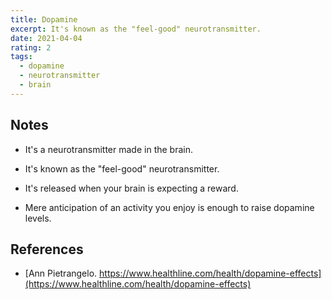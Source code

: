 ```yaml
---
title: Dopamine
excerpt: It's known as the "feel-good" neurotransmitter.
date: 2021-04-04
rating: 2
tags:
  - dopamine
  - neurotransmitter
  - brain
---
```


## Notes

- It's a neurotransmitter made in the brain.

- It's known as the "feel-good" neurotransmitter.

- It's released when your brain is expecting a reward.
- Mere anticipation of an activity you enjoy is enough to raise dopamine levels.

## References

- [Ann Pietrangelo. https://www.healthline.com/health/dopamine-effects](https://www.healthline.com/health/dopamine-effects)
